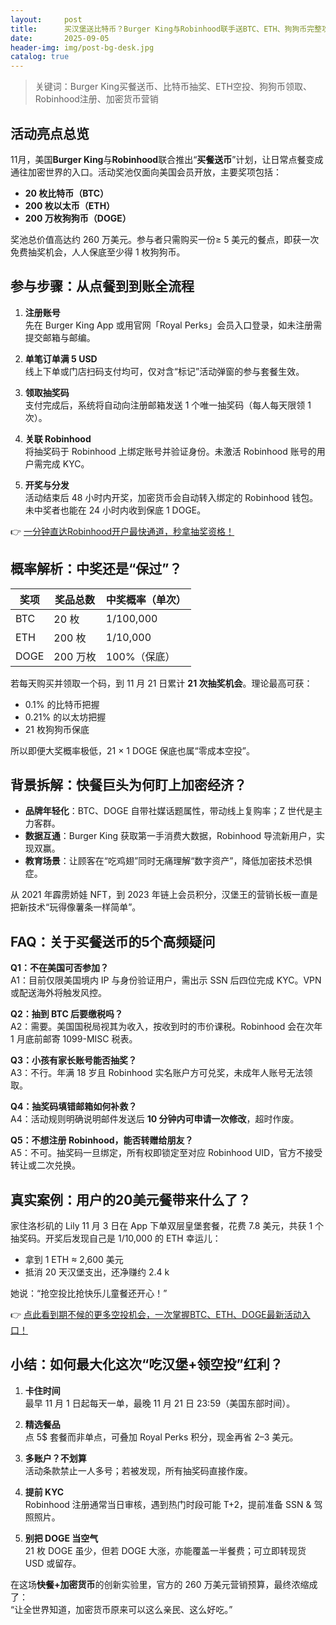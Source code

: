 ```yaml
---
layout:     post
title:      买汉堡送比特币？Burger King与Robinhood联手送BTC、ETH、狗狗币完整攻略
date:       2025-09-05
header-img: img/post-bg-desk.jpg
catalog: true
---
```


> 关键词：Burger King买餐送币、比特币抽奖、ETH空投、狗狗币领取、Robinhood注册、加密货币营销

## 活动亮点总览

11月，美国**Burger King**与**Robinhood**联合推出“**买餐送币**”计划，让日常点餐变成通往加密世界的入口。活动奖池仅面向美国会员开放，主要奖项包括：

- **20 枚比特币（BTC）**  
- **200 枚以太币（ETH）**  
- **200 万枚狗狗币（DOGE）**  

奖池总价值高达约 260 万美元。参与者只需购买一份≥ 5 美元的餐点，即获一次免费抽奖机会，人人保底至少得 1 枚狗狗币。

## 参与步骤：从点餐到到账全流程

1. **注册账号**  
   先在 Burger King App 或用官网「Royal Perks」会员入口登录，如未注册需提交邮箱与邮编。

2. **单笔订单满 5 USD**  
   线上下单或门店扫码支付均可，仅对含“标记”活动弹窗的参与套餐生效。

3. **领取抽奖码**  
   支付完成后，系统将自动向注册邮箱发送 1 个唯一抽奖码（每人每天限领 1 次）。

4. **关联 Robinhood**  
   将抽奖码于 Robinhood 上绑定账号并验证身份。未激活 Robinhood 账号的用户需完成 KYC。

5. **开奖与分发**  
   活动结束后 48 小时内开奖，加密货币会自动转入绑定的 Robinhood 钱包。未中奖者也能在 24 小时内收到保底 1 DOGE。

👉 [一分钟直达Robinhood开户最快通道，秒拿抽奖资格！](https://okxdog.com/)

## 概率解析：中奖还是“保过”？

| 奖项 | 奖品总数 | 中奖概率（单次） |
|------|----------|------------------|
| BTC | 20 枚 | 1/100,000 |
| ETH | 200 枚 | 1/10,000 |
| DOGE | 200 万枚 | 100%（保底） |

若每天购买并领取一个码，到 11 月 21 日累计 **21 次抽奖机会**。理论最高可获：  
- 0.1% 的比特币把握  
- 0.21% 的以太坊把握  
- 21 枚狗狗币保底

所以即便大奖概率极低，21 × 1 DOGE 保底也属“零成本空投”。

## 背景拆解：快餐巨头为何盯上加密经济？

- **品牌年轻化**：BTC、DOGE 自带社媒话题属性，带动线上复购率；Z 世代是主力客群。
- **数据互通**：Burger King 获取第一手消费大数据，Robinhood 导流新用户，实现双赢。
- **教育场景**：让顾客在“吃鸡翅”同时无痛理解“数字资产”，降低加密技术恐惧症。

从 2021 年霹雳娇娃 NFT，到 2023 年链上会员积分，汉堡王的营销长板一直是把新技术“玩得像薯条一样简单”。

## FAQ：关于买餐送币的5个高频疑问

**Q1：不在美国可否参加？**  
A1：目前仅限美国境内 IP 与身份验证用户，需出示 SSN 后四位完成 KYC。VPN 或配送海外将触发风控。

**Q2：抽到 BTC 后要缴税吗？**  
A2：需要。美国国税局视其为收入，按收到时的市价课税。Robinhood 会在次年 1 月底前邮寄 1099-MISC 税表。

**Q3：小孩有家长账号能否抽奖？**  
A3：不行。年满 18 岁且 Robinhood 实名账户方可兑奖，未成年人账号无法领取。

**Q4：抽奖码填错邮箱如何补救？**  
A4：活动规则明确说明邮件发送后 **10 分钟内可申请一次修改**，超时作废。

**Q5：不想注册 Robinhood，能否转赠给朋友？**  
A5：不可。抽奖码一旦绑定，所有权即锁定至对应 Robinhood UID，官方不接受转让或二次兑换。

## 真实案例：用户的20美元餐带来什么了？

家住洛杉矶的 Lily 11 月 3 日在 App 下单双层皇堡套餐，花费 7.8 美元，共获 1 个抽奖码。开奖后发现自己是 1/10,000 的 ETH 幸运儿：  
- 拿到 1 ETH ≈ 2,600 美元  
- 抵消 20 天汉堡支出，还净赚约 2.4 k  

她说：“抢空投比抢快乐儿童餐还开心！”

👉 [点此看到期不候的更多空投机会，一次掌握BTC、ETH、DOGE最新活动入口！](https://okxdog.com/)

## 小结：如何最大化这次“吃汉堡+领空投”红利？

1. **卡住时间**  
   最早 11 月 1 日起每天一单，最晚 11 月 21 日 23:59（美国东部时间）。

2. **精选餐品**  
   点 5$ 套餐而非单点，可叠加 Royal Perks 积分，现金再省 2–3 美元。

3. **多账户？不划算**  
   活动条款禁止一人多号；若被发现，所有抽奖码直接作废。

4. **提前 KYC**  
   Robinhood 注册通常当日审核，遇到热门时段可能 T+2，提前准备 SSN & 驾照照片。

5. **别把 DOGE 当空气**  
   21 枚 DOGE 虽少，但若 DOGE 大涨，亦能覆盖一半餐费；可立即转现货 USD 或留存。

在这场**快餐+加密货币**的创新实验里，官方的 260 万美元营销预算，最终浓缩成了：  
“让全世界知道，加密货币原来可以这么亲民、这么好吃。”